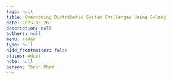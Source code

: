 ```yaml
---
tags: null
title: Overcoming Distributed System Challenges Using Golang
date: 2023-05-26
description: null
authors: null
menu: radar
type: null
hide_frontmatter: false
status: Adopt
note: null
person: Thanh Pham
---
```


